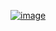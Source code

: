 <a align="center" href="https://open.spotify.com/track/4O027GHQ2NWmGFWoyCY6xf?si=vYrLs2KNR1yiBFTXHonI-w"><img src="https://t6tg.com/static/toloveyoumore.png" alt="image"  /></a>

 <!-- <img src="https://i.ibb.co/Gdy6nyV/new.gif" alt="new" width="30"/> -->
